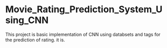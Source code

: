 # Movie_Rating_Prediction_System_Using_CNN
This project is basic implementation of CNN using databsets and tags for the prediction of rating. it is.
